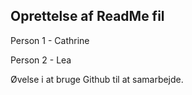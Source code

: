 <h2>Oprettelse af ReadMe fil</h2>

Person 1 - Cathrine


Person 2 - Lea 

Øvelse i at bruge Github til at samarbejde.